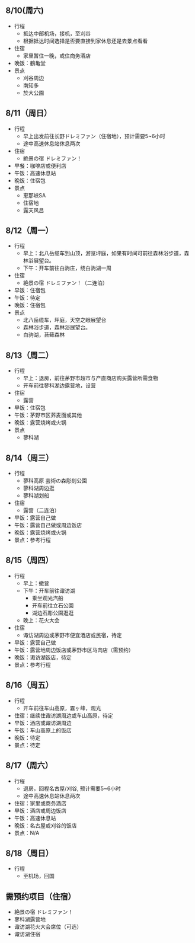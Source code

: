 ## 8/10(周六)
- 行程
    - 抵达中部机场，接机，至刈谷
    - 根据抵达时间选择是否要直接到家休息还是去景点看看
- 住宿
    - 家里暂住一晚，或住商务酒店
- 晚饭：鶴亀堂
- 景点
    - 刈谷周边
    - 南知多
    - 於大公園

## 8/11（周日）
- 行程
    - 早上出发前往长野ドレミファン（住宿地），预计需要5~6小时
    - 途中高速休息站休息两次
- 住宿
    - 絶景の宿 ドレミファン！
- 早餐：咖啡店或便利店
- 午饭：高速休息站
- 晚饭：住宿包
- 景点
    - 恵那峡SA
    - 住宿地
    - 露天风吕

## 8/12（周一）
- 行程
    - 早上：北八岳缆车到山顶，游览坪庭，如果有时间可前往森林浴步道，森林浴展望台。
    - 下午：开车前往白驹庄，绕白驹湖一周
- 住宿
    - 絶景の宿 ドレミファン！（二连泊）
- 早饭：住宿包
- 午饭：待定
- 晚饭：住宿包
- 景点
    - 北八岳缆车，坪庭，天空之眼展望台
    - 森林浴步道，森林浴展望台。
    - 白驹湖，苔藓森林

## 8/13（周二）
- 行程
    - 早上：退房，前往茅野市超市与产直商店购买露营所需食物
    - 开车前往蓼科湖边露营地，设营
- 住宿
    - 露营
- 早饭：住宿包
- 午饭：茅野市区荞麦面或其他
- 晚饭：露营烧烤或火锅
- 景点
    - 蓼科湖

## 8/14（周三）
- 行程
    - 蓼科高原 芸術の森彫刻公園
    - 蓼科湖周边逛
    - 蓼科湖划船
- 住宿
    - 露营（二连泊）
- 早饭：露营自己做
- 午饭：露营自己做或周边饭店
- 晚饭：露营烧烤或火锅
- 景点：参考行程

## 8/15（周四）
- 行程
    - 早上：撤营
    - 下午：开车前往诹访湖
        - 乘坐观光汽船
        - 开车前往立石公園
        - 湖边石彫公園逛逛
    - 晚上：花火大会
- 住宿
    - 诹访湖周边或茅野市便宜酒店或民宿，待定
- 早饭：露营自己做
- 午饭：露营地周边饭店或茅野市区马肉店（需预约）
- 晚饭：诹访湖饭店，待定
- 景点：参考行程

## 8/16（周五）
- 行程
    - 开车前往车山高原，霧ヶ峰，观光
- 住宿：继续住诹访湖周边或车山高原，待定
- 早饭：酒店或诹访湖周边
- 午饭：车山高原上的饭店
- 晚饭：待定
- 景点：待定

## 8/17（周六）
- 行程
    - 退房，回程名古屋/刈谷, 预计需要5~6小时
    - 途中高速休息站休息两次
- 住宿：家里或商务酒店
- 早饭：酒店或周边饭店
- 午饭：高速休息站
- 晚饭：名古屋或刈谷的饭店
- 景点：N/A

## 8/18（周日）
- 行程
    - 至机场，回国

## 需预约项目（住宿）
- 絶景の宿 ドレミファン！
- 蓼科湖露营地
- 诹访湖花火大会席位（可选）
- 诹访湖住宿